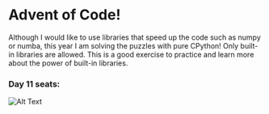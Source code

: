 # Advent of Code!

Although I would like to use libraries that speed up the code such as numpy or numba, this year I am solving the puzzles with pure CPython! Only built-in libraries are allowed. This is a good exercise to practice and learn more about the power of built-in libraries.
### Day 11 seats:
![Alt Text](AdventOfCode11.gif)

